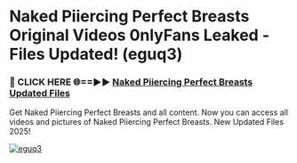 # Naked Piiercing Perfect Breasts Original Videos 0nlyFans Leaked - Files Updated! (eguq3)

<h3>🔴 CLICK HERE 🌐==►► <a href="https://tinyurl.com/yckcrads" rel="nofollow">Naked Piiercing Perfect Breasts Updated Files</a></h3>

Get Naked Piiercing Perfect Breasts and all content. Now you can access all videos and pictures of Naked Piiercing Perfect Breasts. New Updated Files 2025!

[![eguq3](https://i.imgur.com/hpKpOFt.gif)](https://tinyurl.com/yckcrads)
